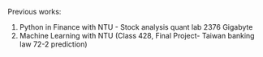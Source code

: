 Previous works:

1. Python in Finance with NTU - Stock analysis quant lab 2376 Gigabyte
2. Machine Learning with NTU (Class 428, Final Project- Taiwan banking law 72-2 prediction)
